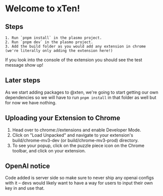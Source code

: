 # Welcome to xTen!

## Steps
    1. Run `pnpm install` in the plasmo project.
    2. Run `pnpm dev` in the plasmo project.
    3. Add the build folder as you would add any extension in chrome (we're literally only adding the extension here!)

If you look into the console of the extension you should see the test message show up!

## Later steps
As we start adding packages to @xten, we're going to start getting our own dependencies so we will have to run `pnpm install` in that folder as well but for now we have nothing.

## Uploading your Extension to Chrome

1. Head over to chrome://extensions and enable Developer Mode.
2. Click on "Load Unpacked" and navigate to your extension's build/chrome-mv3-dev (or build/chrome-mv3-prod) directory.
3. To see your popup, click on the puzzle piece icon on the Chrome toolbar, and click on your extension.


## OpenAI notice
Code added is server side so make sure to never ship any openai configs with it – devs would likely want to have a way for users to input their own key in and use that.

